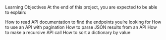 Learning Objectives
At the end of this project, you are expected to be able to explain:

How to read API documentation to find the endpoints you’re looking for
How to use an API with pagination
How to parse JSON results from an API
How to make a recursive API call
How to sort a dictionary by value